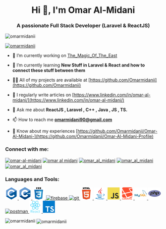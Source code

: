 <h1 align="center">Hi 👋, I'm Omar Al-Midani</h1>
<h3 align="center">A passionate Full Stack Developer (Laravel & ReactJS)</h3>

<p align="left"> <img src="https://komarev.com/ghpvc/?username=omarmidanii&label=Profile%20views&color=0e75b6&style=flat" alt="omarmidanii" /> </p>

<p align="left"> <a href="https://github.com/ryo-ma/github-profile-trophy"><img src="https://github-profile-trophy.vercel.app/?username=omarmidanii" alt="omarmidanii" /></a> </p>

- 🔭 I’m currently working on [The_Magic_Of_The_East](https://github.com/Omarmidanii/The_Magic_Of_The_East)

- 🌱 I’m currently learning **New Stuff in Laravel & React and how to connect these stuff between them**

- 👨‍💻 All of my projects are available at [https://github.com/Omarmidanii](https://github.com/Omarmidanii)

- 📝 I regularly write articles on [https://www.linkedin.com/in/omar-al-midani/](https://www.linkedin.com/in/omar-al-midani/)

- 💬 Ask me about **ReactJS , Laravel , C++ , Java , JS , TS.**

- 📫 How to reach me **omarmidani90@gmail.com**

- 📄 Know about my experiences [https://github.com/Omarmidanii/Omar-Al-Midani-](https://github.com/Omarmidanii/Omar-Al-Midani-Profile)

<h3 align="left">Connect with me:</h3>
<p align="left">
<a href="https://linkedin.com/in/omar-al-midani" target="blank"><img align="center" src="https://raw.githubusercontent.com/rahuldkjain/github-profile-readme-generator/master/src/images/icons/Social/linked-in-alt.svg" alt="omar-al-midani" height="30" width="40" /></a>
<a href="https://fb.com/omar al midani" target="blank"><img align="center" src="https://raw.githubusercontent.com/rahuldkjain/github-profile-readme-generator/master/src/images/icons/Social/facebook.svg" alt="omar al midani" height="30" width="40" /></a>
<a href="https://www.codechef.com/users/omar_al_midani" target="blank"><img align="center" src="https://cdn.jsdelivr.net/npm/simple-icons@3.1.0/icons/codechef.svg" alt="omar_al_midani" height="30" width="40" /></a>
<a href="https://codeforces.com/profile/omar_al_midani" target="blank"><img align="center" src="https://raw.githubusercontent.com/rahuldkjain/github-profile-readme-generator/master/src/images/icons/Social/codeforces.svg" alt="omar_al_midani" height="30" width="40" /></a>
<a href="https://www.leetcode.com/omar_al_midani" target="blank"><img align="center" src="https://raw.githubusercontent.com/rahuldkjain/github-profile-readme-generator/master/src/images/icons/Social/leet-code.svg" alt="omar_al_midani" height="30" width="40" /></a>
</p>

<h3 align="left">Languages and Tools:</h3>
<p align="left"> <a href="https://www.cprogramming.com/" target="_blank" rel="noreferrer"> <img src="https://raw.githubusercontent.com/devicons/devicon/master/icons/c/c-original.svg" alt="c" width="40" height="40"/> </a> <a href="https://www.w3schools.com/cpp/" target="_blank" rel="noreferrer"> <img src="https://raw.githubusercontent.com/devicons/devicon/master/icons/cplusplus/cplusplus-original.svg" alt="cplusplus" width="40" height="40"/> </a> <a href="https://www.w3schools.com/css/" target="_blank" rel="noreferrer"> <img src="https://raw.githubusercontent.com/devicons/devicon/master/icons/css3/css3-original-wordmark.svg" alt="css3" width="40" height="40"/> </a> <a href="https://firebase.google.com/" target="_blank" rel="noreferrer"> <img src="https://www.vectorlogo.zone/logos/firebase/firebase-icon.svg" alt="firebase" width="40" height="40"/> </a> <a href="https://git-scm.com/" target="_blank" rel="noreferrer"> <img src="https://www.vectorlogo.zone/logos/git-scm/git-scm-icon.svg" alt="git" width="40" height="40"/> </a> <a href="https://www.w3.org/html/" target="_blank" rel="noreferrer"> <img src="https://raw.githubusercontent.com/devicons/devicon/master/icons/html5/html5-original-wordmark.svg" alt="html5" width="40" height="40"/> </a> <a href="https://www.java.com" target="_blank" rel="noreferrer"> <img src="https://raw.githubusercontent.com/devicons/devicon/master/icons/java/java-original.svg" alt="java" width="40" height="40"/> </a> <a href="https://developer.mozilla.org/en-US/docs/Web/JavaScript" target="_blank" rel="noreferrer"> <img src="https://raw.githubusercontent.com/devicons/devicon/master/icons/javascript/javascript-original.svg" alt="javascript" width="40" height="40"/> </a> <a href="https://laravel.com/" target="_blank" rel="noreferrer"> <img src="https://raw.githubusercontent.com/devicons/devicon/master/icons/laravel/laravel-plain-wordmark.svg" alt="laravel" width="40" height="40"/> </a> <a href="https://www.mysql.com/" target="_blank" rel="noreferrer"> <img src="https://raw.githubusercontent.com/devicons/devicon/master/icons/mysql/mysql-original-wordmark.svg" alt="mysql" width="40" height="40"/> </a> <a href="https://www.php.net" target="_blank" rel="noreferrer"> <img src="https://raw.githubusercontent.com/devicons/devicon/master/icons/php/php-original.svg" alt="php" width="40" height="40"/> </a> <a href="https://postman.com" target="_blank" rel="noreferrer"> <img src="https://www.vectorlogo.zone/logos/getpostman/getpostman-icon.svg" alt="postman" width="40" height="40"/> </a> <a href="https://reactjs.org/" target="_blank" rel="noreferrer"> <img src="https://raw.githubusercontent.com/devicons/devicon/master/icons/react/react-original-wordmark.svg" alt="react" width="40" height="40"/> </a> <a href="https://www.typescriptlang.org/" target="_blank" rel="noreferrer"> <img src="https://raw.githubusercontent.com/devicons/devicon/master/icons/typescript/typescript-original.svg" alt="typescript" width="40" height="40"/> </a> </p>

<p><img align="left" src="https://github-readme-stats.vercel.app/api/top-langs?username=omarmidanii&show_icons=true&locale=en&layout=compact" alt="omarmidanii" /></p>

<p>&nbsp;<img align="center" src="https://github-readme-stats.vercel.app/api?username=omarmidanii&show_icons=true&locale=en" alt="omarmidanii" /></p>
